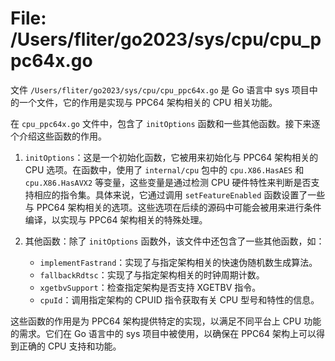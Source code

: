 # File: /Users/fliter/go2023/sys/cpu/cpu_ppc64x.go

文件 `/Users/fliter/go2023/sys/cpu/cpu_ppc64x.go` 是 Go 语言中 sys 项目中的一个文件，它的作用是实现与 PPC64 架构相关的 CPU 相关功能。

在 `cpu_ppc64x.go` 文件中，包含了 `initOptions` 函数和一些其他函数。接下来逐个介绍这些函数的作用。

1. `initOptions`：这是一个初始化函数，它被用来初始化与 PPC64 架构相关的 CPU 选项。在函数中，使用了 `internal/cpu` 包中的 `cpu.X86.HasAES` 和 `cpu.X86.HasAVX2` 等变量，这些变量是通过检测 CPU 硬件特性来判断是否支持相应的指令集。具体来说，它通过调用 `setFeatureEnabled` 函数设置了一些与 PPC64 架构相关的选项。这些选项在后续的源码中可能会被用来进行条件编译，以实现与 PPC64 架构相关的特殊处理。

2. 其他函数：除了 `initOptions` 函数外，该文件中还包含了一些其他函数，如：
   - `implementFastrand`：实现了与指定架构相关的快速伪随机数生成算法。
   - `fallbackRdtsc`：实现了与指定架构相关的时钟周期计数。
   - `xgetbvSupport`：检查指定架构是否支持 XGETBV 指令。
   - `cpuId`：调用指定架构的 CPUID 指令获取有关 CPU 型号和特性的信息。

这些函数的作用是为 PPC64 架构提供特定的实现，以满足不同平台上 CPU 功能的需求。它们在 Go 语言中的 sys 项目中被使用，以确保在 PPC64 架构上可以得到正确的 CPU 支持和功能。

